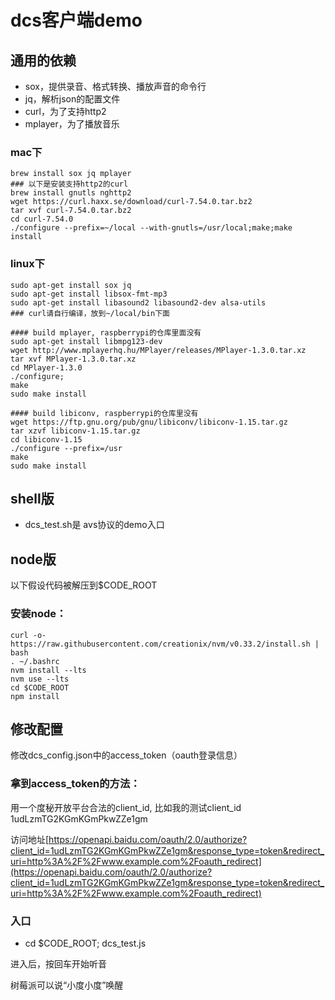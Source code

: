 # dcs客户端demo

## 通用的依赖
  * sox，提供录音、格式转换、播放声音的命令行
  * jq，解析json的配置文件
  * curl，为了支持http2
  * mplayer，为了播放音乐


### mac下
```shell
brew install sox jq mplayer
### 以下是安装支持http2的curl
brew install gnutls nghttp2
wget https://curl.haxx.se/download/curl-7.54.0.tar.bz2
tar xvf curl-7.54.0.tar.bz2
cd curl-7.54.0
./configure --prefix=~/local --with-gnutls=/usr/local;make;make install
```

### linux下
```shell
sudo apt-get install sox jq  
sudo apt-get install libsox-fmt-mp3
sudo apt-get install libasound2 libasound2-dev alsa-utils
### curl请自行编译，放到~/local/bin下面

#### build mplayer, raspberrypi的仓库里面没有
sudo apt-get install libmpg123-dev
wget http://www.mplayerhq.hu/MPlayer/releases/MPlayer-1.3.0.tar.xz
tar xvf MPlayer-1.3.0.tar.xz
cd MPlayer-1.3.0
./configure;
make
sudo make install

#### build libiconv, raspberrypi的仓库里没有
wget https://ftp.gnu.org/pub/gnu/libiconv/libiconv-1.15.tar.gz
tar xzvf libiconv-1.15.tar.gz
cd libiconv-1.15
./configure --prefix=/usr
make
sudo make install

```



## shell版
  * dcs_test.sh是 avs协议的demo入口


## node版

 以下假设代码被解压到$CODE_ROOT

### 安装node：

```shell
curl -o- https://raw.githubusercontent.com/creationix/nvm/v0.33.2/install.sh | bash
. ~/.bashrc
nvm install --lts
nvm use --lts
cd $CODE_ROOT
npm install
```

## 修改配置

修改dcs_config.json中的access_token（oauth登录信息）


### 拿到access_token的方法：

用一个度秘开放平台合法的client_id, 比如我的测试client_id 1udLzmTG2KGmKGmPkwZZe1gm

访问地址[https://openapi.baidu.com/oauth/2.0/authorize?client_id=1udLzmTG2KGmKGmPkwZZe1gm&response_type=token&redirect_uri=http%3A%2F%2Fwww.example.com%2Foauth_redirect](https://openapi.baidu.com/oauth/2.0/authorize?client_id=1udLzmTG2KGmKGmPkwZZe1gm&response_type=token&redirect_uri=http%3A%2F%2Fwww.example.com%2Foauth_redirect)

### 入口
  * cd $CODE_ROOT; dcs_test.js

进入后，按回车开始听音

树莓派可以说“小度小度”唤醒


